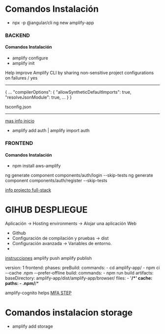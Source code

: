 # Comandos Instalación
 
- npx -p @angular/cli ng new amplify-app

### BACKEND

#### Comandos Instalación

- amplify configure
- amplify init

Help improve Amplify CLI by sharing non-sensitive project configurations on failures / yes

*************************************************************************
{
  ...
  "compilerOptions": {
    "allowSyntheticDefaultImports": true,
    "resolveJsonModule": true,
    ...
  }
}

tsconfig.json
***************************************************************************
[mas info inicio](https://docs.amplify.aws/javascript/tools/cli/start/set-up-cli/#configure-the-amplify-cli)

- amplify add auth | amplify import auth

### FRONTEND

#### Comandos Instalación

- npm install aws-amplify

ng generate component components/auth/login --skip-tests
ng generate component components/auth/register --skip-tests

[info projecto full-stack](https://docs.amplify.aws/angular/start/getting-started/setup/)


# GIHUB DESPLIEGUE

Aplicación -> Hosting environments -> Alojar una aplicación Web

  - Github
  - Configuración de compilación y pruebas -> dist
  - Configuración avanzada ->  Variables de entorno.
  - 

[instrucciones](https://docs.amplify.aws/angular/deploy-and-host/deployment/deploy-static-site-github/)
amplify push
amplify publish

version: 1
frontend:
  phases:
    preBuild:
      commands:
        - cd amplify-app/
        - npm ci --cache .npm --prefer-offline
    build:
      commands:
        - npm run build
  artifacts:
    baseDirectory: amplify-app/dist/amplify-app/browser/
    files:
      - '**/*'
  cache:
    paths:
      - .npm/**/*


amplify-cognito helps
[MFA STEP](https://docs.amplify.aws/gen2/build-a-backend/auth/manage-mfa/)


# Comandos instalacion storage
- amplify add storage